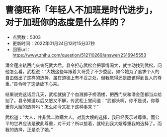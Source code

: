 # 曹德旺称「年轻人不加班是时代进步」，对于加班你的态度是什么样的？
- 点赞数：5303
- 更新时间：2022年01月24日12时15分37秒
- 回答url：https://www.zhihu.com/question/512110269/answer/2316945553
<body>
 <p data-pid="Szgx3TMS">潘金莲出轨西门庆害死武大后，县令担心武松会把事情闹大，就主动找到武松，问他怎么看。武松说：“大嫂这些年跟着大哥受了不少委屈。如今她为了追求个人的自由做出了这样的选择，虽在道德上有不妥之处，但我觉得还是应该得到世人的尊重。”县令听了这话放下心来。</p>
 <p data-pid="sQwnhxav">结果说完这话后几天，武松就搞了个血溅狮子桥酒楼，把西门庆和潘金莲都当众给㓥了。县令知道以后又怒又不解，传武松上堂问道：“武都头啊，你不是说，你尊重你大嫂的选择吗？怎么如今又犯下这种事来？”</p>
 <p data-pid="7igRHsK6">武松道：“大人，并非武二欺瞒大人。对我大嫂的选择，我已经表示过尊重。而公平的世界应该是彼此尊重，对不对？所以接着，就轮到我大嫂尊重我的选择了。而我的选择，正是杀了她。”</p>
</body>